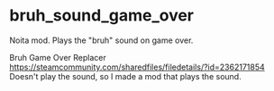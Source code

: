 # bruh_sound_game_over
Noita mod. Plays the "bruh" sound on game over.

Bruh Game Over Replacer https://steamcommunity.com/sharedfiles/filedetails/?id=2362171854
Doesn't play the sound, so I made a mod that plays the sound.
